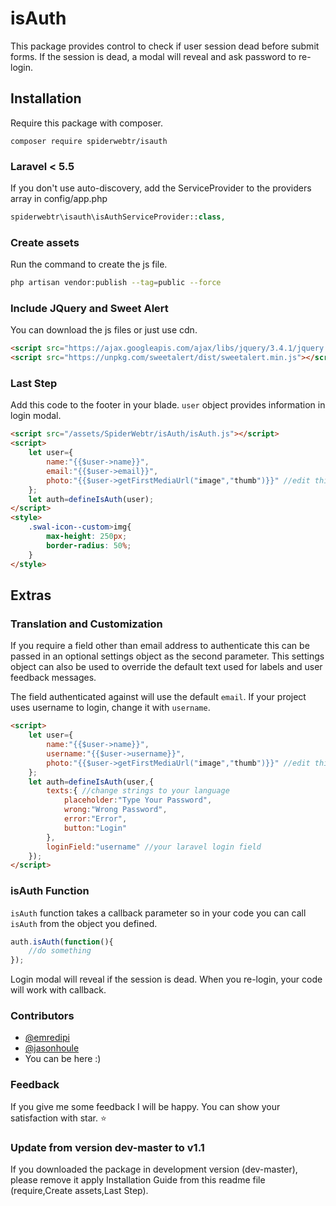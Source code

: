 # isAuth
This package provides control to check if user session dead before submit forms. If the session is dead, a modal will reveal and ask password to re-login.

## Installation
Require this package with composer.

```shell
composer require spiderwebtr/isauth
```

### Laravel < 5.5
If you don't use auto-discovery, add the ServiceProvider to the providers array in config/app.php

```php
spiderwebtr\isauth\isAuthServiceProvider::class,
```
### Create assets
Run the command to create the js file.

```bash
php artisan vendor:publish --tag=public --force
```

### Include JQuery and Sweet Alert
You can download the js files or just use cdn.

```html
<script src="https://ajax.googleapis.com/ajax/libs/jquery/3.4.1/jquery.min.js"></script>
<script src="https://unpkg.com/sweetalert/dist/sweetalert.min.js"></script>
```

### Last Step
Add this code to the footer in your blade. `user` object provides information in login modal.
```html
<script src="/assets/SpiderWebtr/isAuth/isAuth.js"></script>
<script>
    let user={
        name:"{{$user->name}}",
        email:"{{$user->email}}",
        photo:"{{$user->getFirstMediaUrl("image","thumb")}}" //edit this up to your system or just remove this line.
    };
    let auth=defineIsAuth(user);
</script>
<style>
    .swal-icon--custom>img{
        max-height: 250px;
        border-radius: 50%;
    }
</style>
```


## Extras

### Translation and Customization
If you require a field other than email address to authenticate this can be 
passed in an optional settings object as the second parameter. This settings 
object can also be used to override the default text used for labels and user 
feedback messages.

The field authenticated against will use the default `email`. If your project uses username to login, change it with `username`.

```html
<script>
    let user={
        name:"{{$user->name}}",
        username:"{{$user->username}}",
        photo:"{{$user->getFirstMediaUrl("image","thumb")}}" //edit this up to your system or just remove this line.
    };
    let auth=defineIsAuth(user,{
        texts:{ //change strings to your language
            placeholder:"Type Your Password",
            wrong:"Wrong Password",
            error:"Error",
            button:"Login"
        },
        loginField:"username" //your laravel login field
    });
</script>
```


### isAuth Function
`isAuth` function takes a callback parameter so in your code you can call `isAuth` from the object you defined.

```javascript
auth.isAuth(function(){
    //do something 
});
```

Login modal will reveal if the session is dead. When you re-login, your code will work with callback.

### Contributors
* [@emredipi](https://github.com/emredipi)
* [@jasonhoule]( https://github.com/jasonhoule )
* You can be here :)

### Feedback
If you give me some feedback I will be happy. You can show your satisfaction with star. :star:

### Update from version dev-master to v1.1
If you downloaded the package in development version (dev-master), please remove it apply Installation Guide from this readme file (require,Create assets,Last Step).
